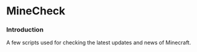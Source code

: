 # MineCheck

### Introduction
A few scripts used for checking the latest updates and news of Minecraft.